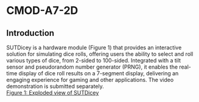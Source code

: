 # CMOD-A7-2D
## Introduction 
SUTDicey is a hardware module (Figure 1) that provides an interactive solution for simulating dice rolls, offering users the ability to select and roll various types of dice, from 2-sided to 100-sided. Integrated with a tilt sensor and pseudorandom number generator (PRNG), it enables the real-time display of dice roll results on a 7-segment display, delivering an engaging experience for gaming and other applications. The video demonstration is submitted separately.  
[Figure 1: Exploded view of SUTDicey](https://github.com/stephlovesfries/CMOD-A7-2D/files/15019167/Untitled.pdf)  
